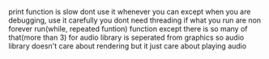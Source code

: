 print function is slow dont use it whenever you can except when you are debugging, use it carefully
you dont need threading if what you run are non forever run(while, repeated funtion) function except there is so many of that(more than 3)
for audio library is seperated from graphics so audio library doesn't care about rendering but it just care about playing audio
